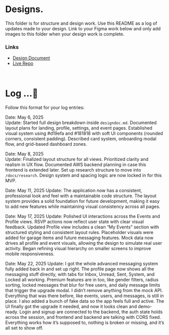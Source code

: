 # Designs.

This folder is for structure and design work. Use this README as a log of updates made to your design. Link to your Figma work below and only add images to this folder when your design work is complete.

### Links

* [Design Document](https://github.com/BradleyMatera/car-match/blob/main/car-match-mvp/designdoc.md)  
* [Live Repo](https://github.com/BradleyMatera/car-match)

<br>

# Log ...🚀 

Follow this format for your log entries:  

Date: May 6, 2025  
Update: Started full design breakdown inside `designdoc.md`. Documented layout plans for landing, profile, settings, and event pages. Established visual system using #d19efa and #181818 with soft UI components (rounded corners, consistent padding). Described card system, onboarding modal flow, and grid-based dashboard zones.

Date: May 8, 2025  
Update: Finalized layout structure for all views. Prioritized clarity and realism in UX flow. Documented AWS backend planning in case this frontend is extended later. Set up research structure to move into `/docs/research`. Design system and spacing logic are now locked in for this MVP.

Date: May 11, 2025
Update: The application now has a consistent, professional look and feel with a maintainable code structure. The layout system provides a solid foundation for future development, making it easy to add new features while maintaining visual consistency across all pages.

Date: May 17, 2025
Update: Polished UI interactions across the Events and Profile views. RSVP actions now reflect user state with clear visual feedback. Updated Profile view includes a clean “My Events” section with structured styling and consistent layout rules. Placeholder visuals were added for garage items and future messaging features. Mock data now drives all profile and event visuals, allowing the design to simulate real user activity. Began refining visual hierarchy on smaller screens to improve mobile responsiveness.


Date: May 22, 2025
Update: I got the whole advanced messaging system fully added back in and set up right. The profile page now shows all the messaging stuff directly, with tabs for Inbox, Unread, Sent, System, and Locked all working. Premium features are in too, like gender filters, radius sorting, locked messages that blur for free users, and daily message limits that trigger the upgrade modal. I didn’t remove anything from the mock API. Everything that was there before, like events, users, and messages, is still in place. I also added a bunch of fake data so the app feels full and active. The UI finally got the upgrade it needed, and now it looks clean and demo-ready. Login and signup are connected to the backend, the auth state holds across the session, and frontend and backend are talking with CORS fixed. Everything works how it’s supposed to, nothing is broken or missing, and it’s all set to show off.
